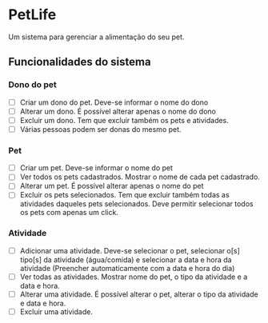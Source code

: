 # PetLife
Um sistema para gerenciar a alimentação do seu pet.


## Funcionalidades do sistema

### Dono do pet

- [ ] Criar um dono do pet. Deve-se informar o nome do dono
- [ ] Alterar um dono. É possível alterar apenas o nome do dono
- [ ] Excluir um dono. Tem que excluir também os pets e atividades.
- [ ] Várias pessoas podem ser donas do mesmo pet.

### Pet

- [ ] Criar um pet. Deve-se informar o nome do pet
- [ ] Ver todos os pets cadastrados. Mostrar o nome de cada pet cadastrado.
- [ ] Alterar um pet. É possível alterar apenas o nome do pet
- [ ] Excluir os pets selecionados. Tem que excluir também todas as atividades daqueles pets selecionados. Deve permitir selecionar todos os pets com apenas um click.

### Atividade

- [ ] Adicionar uma atividade. Deve-se selecionar o pet, selecionar o[s] tipo[s] da atividade (água/comida) e selecionar a data e hora da atividade (Preencher automaticamente com a data e hora do dia)
- [ ] Ver todas as atividades. Mostrar nome do pet, o tipo da atividade e a data e hora.
- [ ] Alterar uma atividade. É possível alterar o pet, alterar o tipo da atividade e data e hora.
- [ ] Excluir uma atividade.